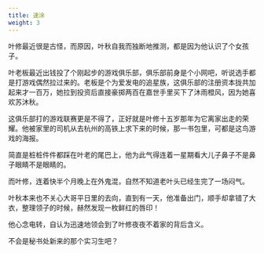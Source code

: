 ```yaml
---
title: 速涂
weight: 3
---
```


叶修最近很是古怪，而原因，叶秋自我而独断地推测，都是因为他认识了个女孩子。

叶老板最近出钱投了个刚起步的游戏俱乐部，俱乐部前身是个小网吧，听说选手都是打游戏偶然拉过来的。老板是个为爱发电的追星族，这俱乐部的注册资本拢共加起来才一百万，她拉到投资后直接豪掷两百在嘉世手里买下了沐雨橙风，因为她喜欢苏沐秋。

这俱乐部打的游戏联赛更是不得了，正好就是叶修十五岁那年为它离家出走的荣耀。他被家里的司机从去杭州的高铁上求下来的时候，那一书包里，可都是这鸟游戏的海报。

简直是桩桩件件都踩在叶老的尾巴上，他为此气得连着一星期看大儿子鼻子不是鼻子眼睛不是眼睛的。

而叶修，连着快半个月晚上在外鬼混，自然不知道老叶头已经生完了一场闷气。

叶秋本来也不关心大哥平日里的去向，直到有一天，他准备出门，顺手却拿错了大衣，整理领子的时候，赫然发现一枚鲜红的唇印！

他心念电转，自认为迅速地领会到了叶修夜夜不着家的背后含义。

不会是秘书处新来的那个实习生吧？
